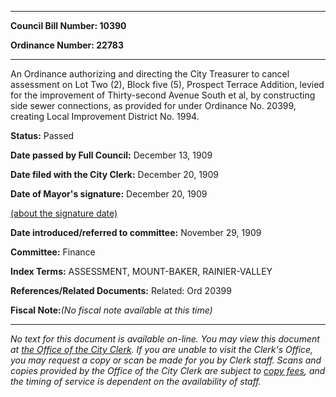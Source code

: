 

********

**Council Bill Number: 10390**
   
**Ordinance Number: 22783**
********

 An Ordinance authorizing and directing the City Treasurer to cancel assessment on Lot Two (2), Block five (5), Prospect Terrace Addition, levied for the improvement of Thirty-second Avenue South et al, by constructing side sewer connections, as provided for under Ordinance No. 20399, creating Local Improvement District No. 1994.

**Status:** Passed
   
**Date passed by Full Council:** December 13, 1909
   
**Date filed with the City Clerk:** December 20, 1909
   
**Date of Mayor's signature:** December 20, 1909
   
[(about the signature date)](/~public/approvaldate.htm)
   
   
   
**Date introduced/referred to committee:** November 29, 1909
   
**Committee:** Finance
   
   
**Index Terms:** ASSESSMENT, MOUNT-BAKER, RAINIER-VALLEY

**References/Related Documents:** Related: Ord 20399

**Fiscal Note:**_(No fiscal note available at this time)_
********

_No text for this document is available on-line. You may view this document at [the Office of the City Clerk](http://www.seattle.gov/leg/clerk/contactUs.htm). If you are unable to visit the Clerk's Office, you may request a copy or scan be made for you by Clerk staff. Scans and copies provided by the Office of the City Clerk are subject to [copy fees](http://clerk.seattle.gov/~public/clerkfees.htm), and the timing of service is dependent on the availability of staff._


